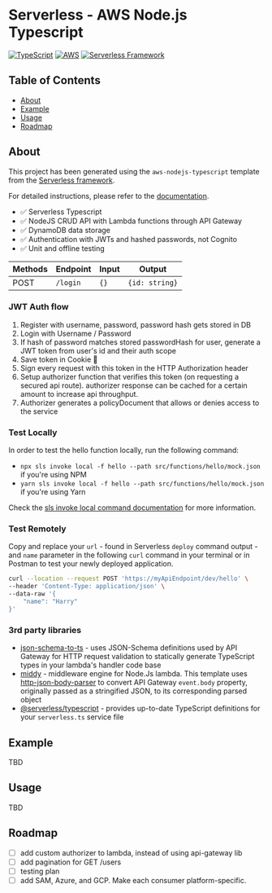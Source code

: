 # Serverless - AWS Node.js Typescript

[![TypeScript](https://img.shields.io/npm/types/typescript?color=blue)](https://www.typescriptlang.org/)
[![AWS](https://img.shields.io/badge/AWS-Yes-orange.svg)](https://aws.amazon.com/)
[![Serverless Framework](https://img.shields.io/badge/Serverless%20Framework-red.svg)](https://www.serverless.com/)

## Table of Contents

- [About](#about)
- [Example](#example)
- [Usage](#usage)
- [Roadmap](#usage)

## About

This project has been generated using the `aws-nodejs-typescript` template from the [Serverless framework](https://www.serverless.com/).

For detailed instructions, please refer to the [documentation](https://www.serverless.com/framework/docs/providers/aws/).

- ✅ Serverless Typescript
- ✅ NodeJS CRUD API with Lambda functions through API Gateway
- ✅ DynamoDB data storage
- ✅ Authentication with JWTs and hashed passwords, not Cognito
- ✅ Unit and offline testing

| Methods | Endpoint | Input | Output         |
| ------- | -------- | ----- | -------------- |
| POST    | `/login` | `{}`  | `{id: string}` |

### JWT Auth flow

1. Register with username, password, password hash gets stored in DB
2. Login with Username / Password
3. If hash of password matches stored passwordHash for user, generate a JWT token from user's id and their auth scope
4. Save token in Cookie 🍪
5. Sign every request with this token in the HTTP Authorization header
6. Setup authorizer function that verifies this token (on requesting a secured api route). authorizer response can be cached for a certain amount to increase api throughput.
7. Authorizer generates a policyDocument that allows or denies access to the service

### Test Locally

In order to test the hello function locally, run the following command:

- `npx sls invoke local -f hello --path src/functions/hello/mock.json` if you're using NPM
- `yarn sls invoke local -f hello --path src/functions/hello/mock.json` if you're using Yarn

Check the [sls invoke local command documentation](https://www.serverless.com/framework/docs/providers/aws/cli-reference/invoke-local/) for more information.

### Test Remotely

Copy and replace your `url` - found in Serverless `deploy` command output - and `name` parameter in the following `curl` command in your terminal or in Postman to test your newly deployed application.

```bash
curl --location --request POST 'https://myApiEndpoint/dev/hello' \
--header 'Content-Type: application/json' \
--data-raw '{
    "name": "Harry"
}'
```

### 3rd party libraries

- [json-schema-to-ts](https://github.com/ThomasAribart/json-schema-to-ts) - uses JSON-Schema definitions used by API Gateway for HTTP request validation to statically generate TypeScript types in your lambda's handler code base
- [middy](https://github.com/middyjs/middy) - middleware engine for Node.Js lambda. This template uses [http-json-body-parser](https://github.com/middyjs/middy/tree/master/packages/http-json-body-parser) to convert API Gateway `event.body` property, originally passed as a stringified JSON, to its corresponding parsed object
- [@serverless/typescript](https://github.com/serverless/typescript) - provides up-to-date TypeScript definitions for your `serverless.ts` service file

## Example

TBD

## Usage

TBD

## Roadmap

- [ ] add custom authorizer to lambda, instead of using api-gateway lib
- [ ] add pagination for GET /users
- [ ] testing plan
- [ ] add SAM, Azure, and GCP. Make each consumer platform-specific.
